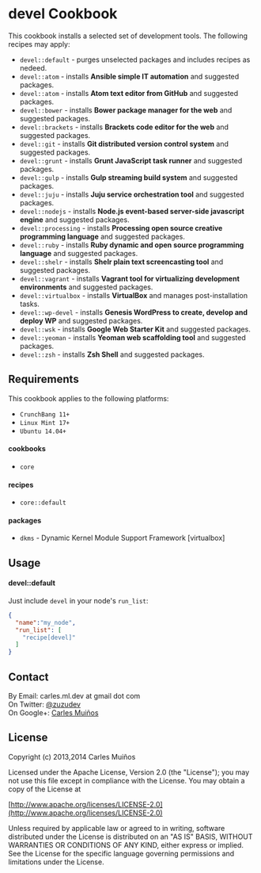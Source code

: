# devel Cookbook

This cookbook installs a selected set of development tools.
The following recipes may apply:

- `devel::default`    - purges unselected packages and includes recipes as nedeed.
- `devel::atom`       - installs __Ansible simple IT automation__ and suggested packages.
- `devel::atom`       - installs __Atom text editor from GitHub__ and suggested packages.
- `devel::bower`      - installs __Bower package manager for the web__ and suggested packages.
- `devel::brackets`   - installs __Brackets code editor for the web__ and suggested packages.
- `devel::git`        - installs __Git distributed version control system__ and suggested packages.
- `devel::grunt`      - installs __Grunt JavaScript task runner__ and suggested packages.
- `devel::gulp`       - installs __Gulp streaming build system__ and suggested packages.
- `devel::juju`       - installs __Juju service orchestration tool__ and suggested packages.
- `devel::nodejs`     - installs __Node.js event-based server-side javascript engine__ and suggested packages.
- `devel::processing` - installs __Processing open source creative programming language__ and suggested packages.
- `devel::ruby`       - installs __Ruby dynamic and open source programming language__ and suggested packages.
- `devel::shelr`      - installs __Shelr plain text screencasting tool__ and suggested packages.
- `devel::vagrant`    - installs __Vagrant tool for virtualizing development environments__ and suggested packages.
- `devel::virtualbox` - installs __VirtualBox__ and manages post-installation tasks.
- `devel::wp-devel`   - installs __Genesis WordPress to create, develop and deploy WP__ and suggested packages.
- `devel::wsk`        - installs __Google Web Starter Kit__ and suggested packages.
- `devel::yeoman`     - installs __Yeoman web scaffolding tool__ and suggested packages.
- `devel::zsh`        - installs __Zsh Shell__ and suggested packages.


## Requirements

This cookbook applies to the following platforms:  
- `CrunchBang 11+`
- `Linux Mint 17+`
- `Ubuntu 14.04+`

#### cookbooks
- `core`

#### recipes
- `core::default`

#### packages
- `dkms` - Dynamic Kernel Module Support Framework [virtualbox]


## Usage

#### devel::default
Just include `devel` in your node's `run_list`:

```json
{
  "name":"my_node",
  "run_list": [
    "recipe[devel]"
  ]
}
```


## Contact

By Email:   carles.ml.dev at gmail dot com  
On Twitter: [@zuzudev](https://twitter.com/zuzudev)  
On Google+: [Carles Muiños](https://plus.google.com/109480759201585988691)


## License

Copyright (c) 2013,2014 Carles Muiños

Licensed under the Apache License, Version 2.0 (the "License");
you may not use this file except in compliance with the License.
You may obtain a copy of the License at

[http://www.apache.org/licenses/LICENSE-2.0](http://www.apache.org/licenses/LICENSE-2.0)

Unless required by applicable law or agreed to in writing, software
distributed under the License is distributed on an "AS IS" BASIS,
WITHOUT WARRANTIES OR CONDITIONS OF ANY KIND, either express or implied.
See the License for the specific language governing permissions and
limitations under the License.

